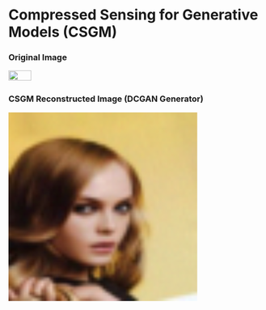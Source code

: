 # Compressed Sensing for Generative Models (CSGM)


### Original Image

<img src="https://user-images.githubusercontent.com/42659135/216016754-abab5d75-2e3d-4dcd-9454-f710067e1c73.PNG" width=30% height=30%>


### CSGM Reconstructed Image (DCGAN Generator)

![Recon](out/face_recon.PNG)
